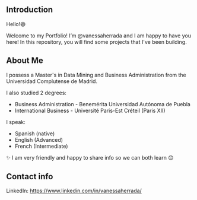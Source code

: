 ## Introduction

Hello!😄

Welcome to my Portfolio! I’m @vanessaherrada and I am happy to have you here!
In this repository, you will find some projects that I've been building.

## About Me 
I possess a Master's in Data Mining and Business Administration from the Universidad Complutense de Madrid. 

I also studied 2 degrees:
 * Business Administration - Benemérita Universidad Autónoma de Puebla
 * International Business - Université Paris-Est Créteil (Paris XII)

I speak:
 * Spanish (native)
 * English (Advanced)
 * French (Intermediate)

✨ I am very friendly and happy to share info so we can both learn 😊

## Contact info

LinkedIn: https://www.linkedin.com/in/vanessaherrada/
